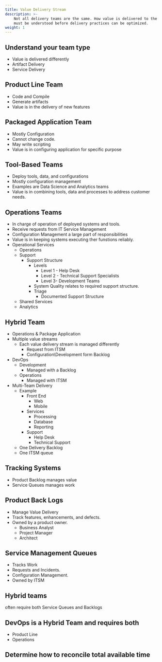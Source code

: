 ```yaml
---
title: Value Delivery Stream
description: >-
    Not all delivery teams are the same. How value is delivered to the customer 
    must be understood before delivery practices can be optimized.
weight: 1
---
```


## Understand your team type
- Value is delivered differently
- Artifact Delivery
- Service Delivery
## Product Line Team
- Code and Compile
- Generate artifacts
- Value is in the delivery of new features
## Packaged Application Team
- Mostly Configuration
- Cannot change code.
- May write scripting
- Value is in configuring application for specific purpose
## Tool-Based Teams
- Deploy tools, data, and configurations
- Mostly configuration management
- Examples are Data Science and Analytics teams
- Value is in combining tools, data and processes to address customer needs.
## Operations Teams
- In charge of operation of deployed systems and tools.
- Receive requests from IT Service Management
- Configuration Management a large part of responsibilities
- Value is in keeping systems executing ther funstions reliably.
- Operational Services
    - Operations
    - Support
        - Support Structure
            - Levels
                - Level 1 - Help Desk
                - Level 2 - Technical Support Specialists
                - Level 3- Development Teams
            - System Quality relates to required support structure.
            - Triage
                - Documented Support Structure
    - Shared Services
    - Analytics
## Hybrid Team
- Operations & Package Application
- Multiple value streams
    - Each value delivery stream is managed differently
        - Request from ITSM
        - Configuration\Development form Backlog
- DevOps
    - Development
        - Managed with a Backlog
    - Operations
        - Managed with ITSM
- Multi-Team Delivery
    - Example
        - Front End
            - Web
            - Mobile
        - Services
            - Processing
            - Database
            - Reporting
        - Support
            - Help Desk
            - Technical Support
    - One Delivery Backlog
    - One ITSM queue
## Tracking Systems
- Product Backlog manages value
- Service Queues manages work
## Product Back Logs
- Manage Value Delivery
- Track features, enhancements, and defects.
- Owned by a product owner.
    - Business Analyst
    - Project Manager
    - Architect
## Service Management Queues
- Tracks Work
- Requests and Incidents.
- Configuration Management.
- Owned by ITSM
## Hybrid teams 
often require both Service Queues and Backlogs
## DevOps is a Hybrid Team and requires both
- Product Line
- Operations
## Determine how to reconcile total available time
